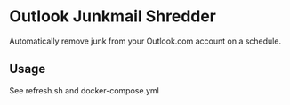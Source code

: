 # Outlook Junkmail Shredder

Automatically remove junk from your Outlook.com account on a schedule.

## Usage

See refresh.sh and docker-compose.yml
